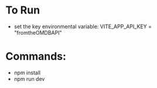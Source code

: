 # To Run
- set the key environmental variable: VITE_APP_API_KEY = "fromtheOMDBAPI"
# Commands:
- npm install
- npm run dev 
